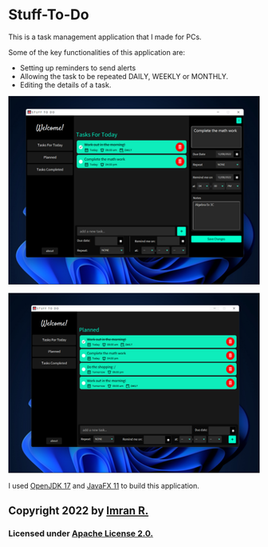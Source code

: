 # Stuff-To-Do

This is a task management application that I made for PCs.

Some of the key functionalities of this application are:
- Setting up reminders to send alerts 
- Allowing the task to be repeated DAILY, WEEKLY or MONTHLY.
- Editing the details of a task.

![](https://github.com/imran-2003/Stuff-To-Do/blob/main/Screenshots/1.png)

![](https://github.com/imran-2003/Stuff-To-Do/blob/main/Screenshots/2.png)

I used [OpenJDK 17](https://openjdk.org/projects/jdk/17/) and [JavaFX 11](https://openjfx.io/) to build this application.


## **Copyright 2022** by [Imran R.](https://github.com/imran-2003)

### Licensed under [Apache License 2.0.](https://github.com/imran-2003/Stuff-To-Do/blob/main/LICENSE)
